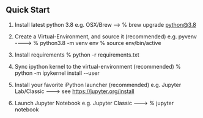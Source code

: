 Quick Start
-----------

1. Install latest python 3.8
   e.g. OSX/Brew --> % brew upgrade python@3.8

2. Create a Virtual-Environment, and source it (recommended)
   e.g. pyvenv ----> % python3.8 -m venv env
                     % source env/bin/active

3. Install requirements
   % python -r requirements.txt

4. Sync ipython kernel to the virtual-environment (recommended)
   % python -m ipykernel install --user

5. Install your favorite iPython launcher (recommended)
   e.g. Jupyter Lab/Classic ---> see https://jupyter.org/install

6. Launch Jupyter Notebook
   e.g. Jupyter Classic ---> % jupyter notebook

